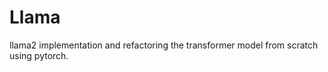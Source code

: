 # Llama




llama2 implementation and refactoring the transformer model from scratch using pytorch. 
